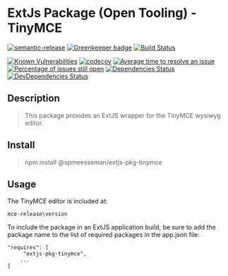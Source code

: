 # ExtJs Package (Open Tooling) - TinyMCE

[![semantic-release](https://img.shields.io/badge/%20%20%F0%9F%93%A6%F0%9F%9A%80-semantic--release-e10079.svg)](https://github.com/semantic-release/semantic-release)
[![Greenkeeper badge](https://badges.greenkeeper.io/spmeesseman/extjs-pkg-tinymce.svg)](https://greenkeeper.io/)
[![Build Status](https://dev.azure.com/spmeesseman/extjs-pkg-tinymce/_apis/build/status/spmeesseman.extjs-pkg-tinymce?branchName=master)](https://dev.azure.com/spmeesseman/extjs-pkg-tinymce/_build/latest?definitionId=2&branchName=master)

[![Known Vulnerabilities](https://snyk.io/test/github/spmeesseman/extjs-pkg-tinymce/badge.svg)](https://snyk.io/test/github/spmeesseman/extjs-pkg-tinymce)
[![codecov](https://codecov.io/gh/spmeesseman/extjs-pkg-tinymce/branch/master/graph/badge.svg)](https://codecov.io/gh/spmeesseman/extjs-pkg-tinymce)
[![Average time to resolve an issue](https://isitmaintained.com/badge/resolution/spmeesseman/extjs-pkg-tinymce.svg)](https://isitmaintained.com/project/spmeesseman/extjs-pkg-tinymce "Average time to resolve an issue")
[![Percentage of issues still open](https://isitmaintained.com/badge/open/spmeesseman/extjs-pkg-tinymce.svg)](https://isitmaintained.com/project/spmeesseman/extjs-pkg-tinymce "Percentage of issues still open")
[![Dependencies Status](https://david-dm.org/spmeesseman/extjs-pkg-tinymce/status.svg)](https://david-dm.org/spmeesseman/extjs-pkg-tinymce)
[![DevDependencies Status](https://david-dm.org/spmeesseman/extjs-pkg-tinymce/dev-status.svg)](https://david-dm.org/spmeesseman/extjs-pkg-tinymce?type=dev)

## Description

> This package provides an ExtJS wrapper for the TinyMCE wysiwyg editor.

## Install

> npm install @spmeesseman/extjs-pkg-tinymce

## Usage

The TinyMCE editor is included at:

    mce-release\version

To include the package in an ExtJS application build, be sure to add the package name to the list of required packages in the app.json file:

    "requires": [
         "extjs-pkg-tinymce",
        ...
    ]

